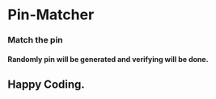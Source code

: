 # Pin-Matcher
<h3>Match the pin</h3>
<h4>Randomly pin will be generated and verifying will be done.</h4>
<h2>Happy Coding.</h2>
